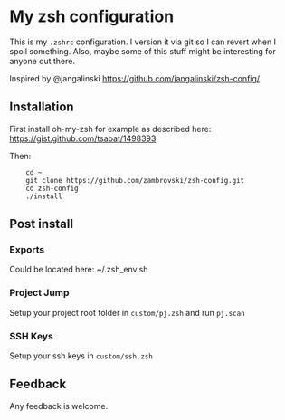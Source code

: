 # My zsh configuration

This is my `.zshrc` configuration. I version it via git so I can revert when I spoil something. Also, maybe some of this stuff might be interesting for anyone out there.

Inspired by @jangalinski https://github.com/jangalinski/zsh-config/

## Installation

First install oh-my-zsh for example as described here: https://gist.github.com/tsabat/1498393

Then:

        cd ~
        git clone https://github.com/zambrovski/zsh-config.git
        cd zsh-config
        ./install

## Post install

### Exports

Could be located here: ~/.zsh_env.sh


### Project Jump

Setup your project root folder in `custom/pj.zsh` and run `pj.scan`

### SSH Keys

Setup your ssh keys in `custom/ssh.zsh`

## Feedback

Any feedback is welcome.
